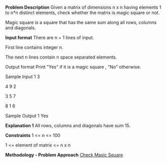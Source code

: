 **Problem Description**
Given a matrix of dimensions n x n having elements 1 to n*n distinct elements, check whether the matrix is magic square or not.

Magic square is a square that has the same sum along all rows, columns and diagonals.

**Input format**
There are n + 1 lines of input.

First line contains integer n.

The next n lines contain n space separated elements.

Output format
Print "Yes" if it is a magic square , "No" otherwise.

Sample Input 1
3

4 9 2

3 5 7

8 1 6

Sample Output 1
Yes

**Explanation 1**
All rows, columns and diagonals have sum 15.

**Constraints**
1 <= n <= 100

1 <= element of matrix <= n x n

**Methodology - Problem Approach**
[Check Masic Square](https://www.youtube.com/watch?v=FM7XwkAWFDs)